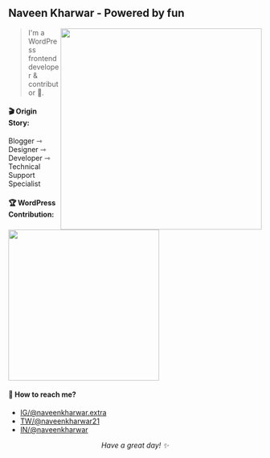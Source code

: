 Naveen Kharwar - Powered by fun
---
<img src="https://user-images.githubusercontent.com/37496983/122683634-2c5bd600-d21e-11eb-8eba-388af214be9d.png" width="400" align="right"/>

> I'm a WordPress frontend developer & contributor 👋.

#### 🎬 Origin Story:
Blogger ⇾ Designer ⇾ Developer ⇾ Technical Support Specialist

#### 🏆 WordPress Contribution:
<img src="https://user-images.githubusercontent.com/37496983/122472357-1f50a400-cfde-11eb-954f-8a70a5c54cb5.png" width="300"/>

#### 🤝 How to reach me?
- <a href="https://www.instagram.com/naveenkharwar.extra/?hl=en"> IG/@naveenkharwar.extra </a>    
- <a href="https://twitter.com/naveenkharwar21"> TW/@naveenkharwar21 </a>
- <a href="https://www.linkedin.com/in/naveenkharwar/"> IN/@naveenkharwar </a>


<p align="center"><i>Have a great day! ✨</i></p>
